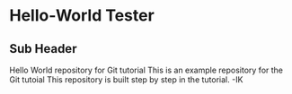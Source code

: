 # Hello-World Tester
## Sub Header

Hello World repository for Git tutorial
This is an example repository for the Git tutoial 
This repository is built step by step in the tutorial.
-IK
